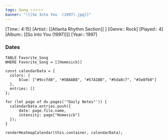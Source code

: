 ```yaml
---
tags: Song ⭐⭐⭐⭐⭐ 
banner: "![[So Into You  (1997).jpg]]"
---
```

[Time:: 4:15]
[Artist:: [[Atlanta Rhythm Section]] ]
[Genre:: Rock]
[Played:: 4]
[Album:: [[So Into You  (1997)]]]
[Year:: 1997]
### Dates
````dataview
TABLE Favorite_Song
WHERE Favorite_Song = [[Homesick]]
````
  ```dataviewjs
const calendarData = { 
	colors: { 
		blue: ["#9ccfd8", "#5BAAB8", "#57A1BB", "#5da8c7", "#3e8fb0"] 
	}, 
	entries: [] 
}; 

for (let page of dv.pages('"Daily Notes"')) { 
	calendarData.entries.push({ 
		date: page.file.name, 
		intensity: page["Homesick"]
	}); 
} 

renderHeatmapCalendar(this.container, calendarData);
```

